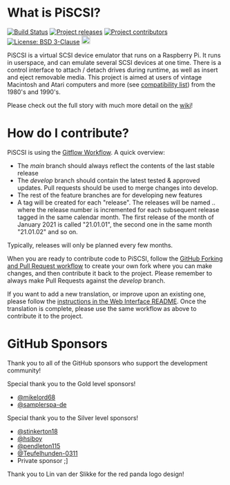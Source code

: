 # What is PiSCSI?

[![Build Status](https://github.com/PiSCSI/piscsi/actions/workflows/cpp.yml/badge.svg)](https://github.com/PiSCSI/piscsi/actions/workflows/cpp.yml)
[![Project releases](https://img.shields.io/github/release/PiSCSI/piscsi)](https://github.com/PiSCSI/piscsi/releases)
[![Project contributors](https://img.shields.io/github/contributors/PiSCSI/piscsi)](https://github.com/PiSCSI/piscsi/graphs/contributors)
[![License: BSD 3-Clause](https://img.shields.io/github/license/PiSCSI/piscsi)](https://github.com/PiSCSI/piscsi/blob/develop/LICENSE)
[<img src="https://sonarcloud.io/images/project_badges/sonarcloud-orange.svg" height="20" />](https://sonarcloud.io/summary/new_code?id=akuker-PISCSI)

PiSCSI is a virtual SCSI device emulator that runs on a Raspberry Pi. It runs in userspace, and can emulate several SCSI devices at one time. There is a control interface to attach / detach drives during runtime, as well as insert and eject removable media. This project is aimed at users of vintage Macintosh and Atari computers and more (see [compatibility list](https://github.com/PiSCSI/piscsi/wiki/Compatibility)) from the 1980's and 1990's.

Please check out the full story with much more detail on the [wiki](https://github.com/PiSCSI/piscsi/wiki)!

# How do I contribute?

PiSCSI is using the <a href="https://datasift.github.io/gitflow/IntroducingGitFlow.html">Gitflow Workflow</a>. A quick overview:

- The *main* branch should always reflect the contents of the last stable release
- The *develop* branch should contain the latest tested & approved updates. Pull requests should be used to merge changes into develop.
- The rest of the feature branches are for developing new features
- A tag will be created for each "release". The releases will be named <year>.<month>.<release number> where the release number is incremented for each subsequent release tagged in the same calendar month. The first release of the month of January 2021 is called "21.01.01", the second one in the same month "21.01.02" and so on.
  
Typically, releases will only be planned every few months.

When you are ready to contribute code to PiSCSI, follow the <a href="https://docs.github.com/en/get-started/quickstart/contributing-to-projects">GitHub Forking and Pull Request workflow</a> to create your own fork where you can make changes, and then contribute it back to the project. Please remember to always make Pull Requests against the *develop* branch.

If you want to add a new translation, or improve upon an existing one, please follow the <a href="https://github.com/PiSCSI/piscsi/tree/master/python/web#localizing-the-web-interface">instructions in the Web Interface README</a>. Once the translation is complete, please use the same workflow as above to contribute it to the project.

# GitHub Sponsors

Thank you to all of the GitHub sponsors who support the development community!

 Special thank you to the Gold level sponsors!
  - <a href="https://github.com/mikelord68">@mikelord68</a>
  - <a href="https://github.com/SamplerSpa-de">@samplerspa-de</a>
  
Special thank you to the Silver level sponsors!
  - <a href="https://github.com/stinkerton18">@stinkerton18</a>
  - <a href="https://github.com/hsiboy">@hsiboy</a>
  - <a href="https://github.com/pendleton115">@pendleton115</a>
  - <a href="https://github.com/Teufelhunden-0311">@Teufelhunden-0311</a>
  - Private sponsor ;]
  
  Thank you to Lin van der Slikke for the red panda logo design!
